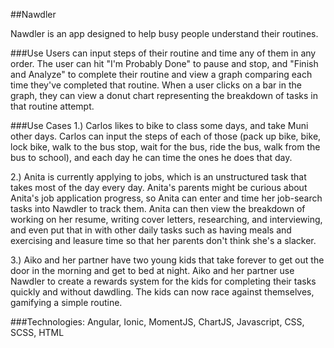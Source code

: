 ##Nawdler

Nawdler is an app designed to help busy people understand their routines.

###Use
Users can input steps of their routine and time any of them in any order. The user can hit "I'm Probably Done" to pause and stop, and "Finish and Analyze" to complete their routine and view a graph comparing each time they've completed that routine. When a user clicks on a bar in the graph, they can view a donut chart representing the breakdown of tasks in that routine attempt.

###Use Cases
1.)  Carlos likes to bike to class some days, and take Muni other days. Carlos can input the steps of each of those (pack up bike, bike, lock bike, walk to the bus stop, wait for the bus, ride the bus, walk from the bus to school), and each day he can time the ones he does that day.

2.)  Anita is currently applying to jobs, which is an unstructured task that takes most of the day every day. Anita's parents might be curious about Anita's job application progress, so Anita can enter and time her job-search tasks into Nawdler to track them. Anita can then view the breakdown of working on her resume, writing cover letters, researching, and interviewing, and even put that in with other daily tasks such as having meals and exercising and leasure time so that her parents don't think she's a slacker.

3.)  Aiko and her partner have two young kids that take forever to get out the door in the morning and get to bed at night. Aiko and her partner use Nawdler to create a rewards system for the kids for completing their tasks quickly and without dawdling. The kids can now race against themselves, gamifying a simple routine.

###Technologies:
Angular, Ionic, MomentJS, ChartJS, Javascript, CSS, SCSS, HTML